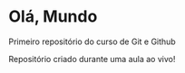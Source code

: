 # Olá, Mundo
 Primeiro repositório do curso de Git e Github

Repositório criado durante uma aula ao vivo!
